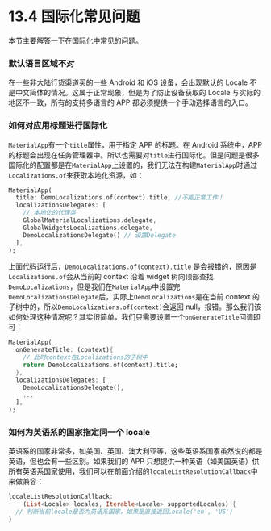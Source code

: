 # 13.4 国际化常见问题

本节主要解答一下在国际化中常见的问题。

### 默认语言区域不对

在一些非大陆行货渠道买的一些 Android 和 iOS 设备，会出现默认的 Locale 不是中文简体的情况。这属于正常现象，但是为了防止设备获取的 Locale 与实际的地区不一致，所有的支持多语言的 APP 都必须提供一个手动选择语言的入口。

### 如何对应用标题进行国际化

`MaterialApp`有一个`title`属性，用于指定 APP 的标题。在 Android 系统中，APP 的标题会出现在任务管理器中。所以也需要对`title`进行国际化。但是问题是很多国际化的配置都是在`MaterialApp`上设置的，我们无法在构建`MaterialApp`时通过`Localizations.of`来获取本地化资源，如：

```dart
MaterialApp(
  title: DemoLocalizations.of(context).title, //不能正常工作！
  localizationsDelegates: [
    // 本地化的代理类
    GlobalMaterialLocalizations.delegate,
    GlobalWidgetsLocalizations.delegate,
    DemoLocalizationsDelegate() // 设置Delegate
  ],
);
```

上面代码运行后，`DemoLocalizations.of(context).title` 是会报错的，原因是`Localizations.of`会从当前的 context 沿着 widget 树向顶部查找`DemoLocalizations`，但是我们在`MaterialApp`中设置完`DemoLocalizationsDelegate`后，实际上`DemoLocalizations`是在当前 context 的子树中的，所以`DemoLocalizations.of(context)`会返回 null，报错。那么我们该如何处理这种情况呢？其实很简单，我们只需要设置一个`onGenerateTitle`回调即可：

```dart
MaterialApp(
  onGenerateTitle: (context){
    // 此时context在Localizations的子树中
    return DemoLocalizations.of(context).title;
  },
  localizationsDelegates: [
    DemoLocalizationsDelegate(),
    ...
  ],
);
```

### 如何为英语系的国家指定同一个 locale

英语系的国家非常多，如美国、英国、澳大利亚等，这些英语系国家虽然说的都是英语，但也会有一些区别。如果我们的 APP 只想提供一种英语（如美国英语）供所有英语系国家使用，我们可以在前面介绍的`localeListResolutionCallback`中来做兼容：

```dart
localeListResolutionCallback:
    (List<Locale> locales, Iterable<Locale> supportedLocales) {
  // 判断当前locale是否为英语系国家，如果是直接返回Locale('en', 'US')
}
```
